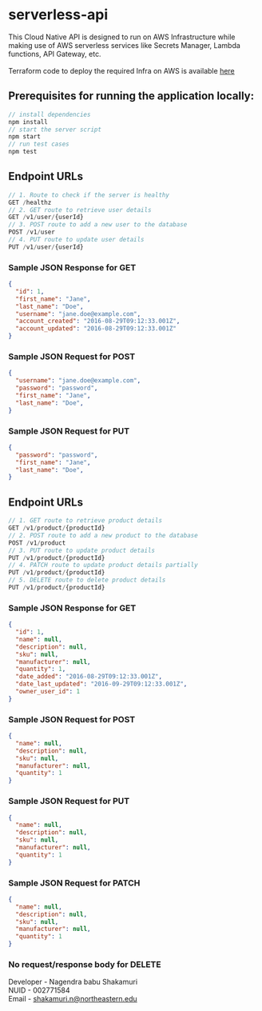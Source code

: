 # serverless-api
This Cloud Native API is designed to run on AWS Infrastructure while making use of AWS serverless services like Secrets Manager, Lambda functions, API Gateway, etc.
<br><br>
Terraform code to deploy the required Infra on AWS is available [here](https://github.com/NagendraBabuShakamuri/serverless-infra)
## Prerequisites for running the application locally:
```javascript
// install dependencies
npm install
// start the server script
npm start
// run test cases
npm test
```
## Endpoint URLs
```javascript
// 1. Route to check if the server is healthy
GET /healthz
// 2. GET route to retrieve user details
GET /v1/user/{userId}
// 3. POST route to add a new user to the database
POST /v1/user
// 4. PUT route to update user details
PUT /v1/user/{userId}
```
### Sample JSON Response for GET
```json
{
  "id": 1,
  "first_name": "Jane",
  "last_name": "Doe",
  "username": "jane.doe@example.com",
  "account_created": "2016-08-29T09:12:33.001Z",
  "account_updated": "2016-08-29T09:12:33.001Z"
}
```

### Sample JSON Request for POST
```json
{
  "username": "jane.doe@example.com",
  "password": "password",
  "first_name": "Jane",
  "last_name": "Doe",  
}
```

### Sample JSON Request for PUT
```json
{
  "password": "password",
  "first_name": "Jane",
  "last_name": "Doe",  
}
```

## Endpoint URLs
```javascript
// 1. GET route to retrieve product details
GET /v1/product/{productId}
// 2. POST route to add a new product to the database
POST /v1/product
// 3. PUT route to update product details
PUT /v1/product/{productId}
// 4. PATCH route to update product details partially
PUT /v1/product/{productId}
// 5. DELETE route to delete product details
PUT /v1/product/{productId}
```

### Sample JSON Response for GET
```json
{
  "id": 1,
  "name": null,
  "description": null,
  "sku": null,
  "manufacturer": null,
  "quantity": 1,
  "date_added": "2016-08-29T09:12:33.001Z",
  "date_last_updated": "2016-09-29T09:12:33.001Z",
  "owner_user_id": 1
}
```

### Sample JSON Request for POST
```json
{
  "name": null,
  "description": null,
  "sku": null,
  "manufacturer": null,
  "quantity": 1
}
```

### Sample JSON Request for PUT
```json
{
  "name": null,
  "description": null,
  "sku": null,
  "manufacturer": null,
  "quantity": 1
}
```

### Sample JSON Request for PATCH
```json
{
  "name": null,
  "description": null,
  "sku": null,
  "manufacturer": null,
  "quantity": 1
}
```

### No request/response body for DELETE

Developer - Nagendra babu Shakamuri <br>
NUID - 002771584 </br>
Email - shakamuri.n@northeastern.edu

